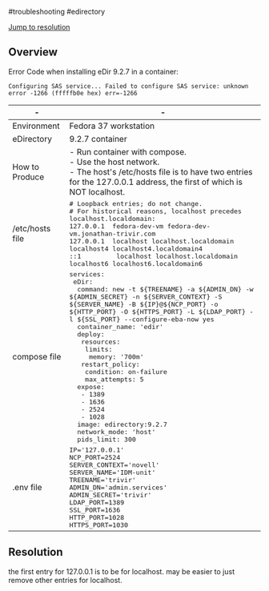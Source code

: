 #troubleshooting #edirectory

[Jump to resolution](#resolution)
## Overview

Error Code when installing eDir 9.2.7 in a container:
```
Configuring SAS service... Failed to configure SAS service: unknown error -1266 (fffffb0e hex) err=-1266
```
| - | - |
|-----------------|----|
| Environment  | Fedora 37 workstation|
| eDirectory | 9.2.7 container |
| How to Produce | - Run container with compose. <br>- Use the host network. <br>- The host's /etc/hosts file is to have two entries for the 127.0.0.1 address, the first of which is NOT localhost. |
| /etc/hosts file |<samp> # Loopback entries; do not change.<br># For historical reasons, localhost precedes localhost.localdomain:<br>127.0.0.1&ensp; fedora-dev-vm fedora-dev-vm.jonathan-trivir.com<br>127.0.0.1&ensp; localhost localhost.localdomain localhost4 localhost4.localdomain4<br>::1&ensp;&ensp;&ensp;&ensp;&ensp;&ensp;&ensp;&ensp; localhost localhost.localdomain localhost6 localhost6.localdomain6 </samp>|
| compose file | <samp>services:<br>&ensp;eDir:<br>&ensp;&ensp;command: new -t ${TREENAME} -a ${ADMIN_DN} -w ${ADMIN_SECRET} -n ${SERVER_CONTEXT} -S ${SERVER_NAME} -B ${IP}@\${NCP_PORT} -o ${HTTP_PORT} -O ${HTTPS_PORT} -L ${LDAP_PORT} -l ${SSL_PORT} --configure-eba-now yes<br>&ensp;&ensp;container_name: 'edir'<br>&ensp;&ensp;deploy:<br>&ensp;&ensp;&ensp;resources:<br>&ensp;&ensp;&ensp;&ensp;limits:<br>&ensp;&ensp;&ensp;&ensp;&ensp;memory: '700m'<br>&ensp;&ensp;&ensp;restart_policy:<br>&ensp;&ensp;&ensp;&ensp;condition: on-failure<br>&ensp;&ensp;&ensp;&ensp;max_attempts: 5<br>&ensp;&ensp;expose:<br>&ensp;&ensp;&ensp;- 1389<br>&ensp;&ensp;&ensp;- 1636<br>&ensp;&ensp;&ensp;- 2524<br>&ensp;&ensp;&ensp;- 1028<br>&ensp;&ensp;image: edirectory:9.2.7<br>&ensp;&ensp;network_mode: 'host'<br>&ensp;&ensp;pids_limit: 300 </samp>|
| .env file | <samp>IP='127.0.0.1'<br>NCP_PORT=2524<br>SERVER_CONTEXT='novell'<br>SERVER_NAME='IDM-unit'<br>TREENAME='trivir'<br>ADMIN_DN='admin.services'<br>ADMIN_SECRET='trivir'<br>LDAP_PORT=1389<br>SSL_PORT=1636<br>HTTP_PORT=1028<br>HTTPS_PORT=1030</samp>|

## Resolution

the first entry for 127.0.0.1 is to be for localhost. may be easier to just remove other entries for localhost.